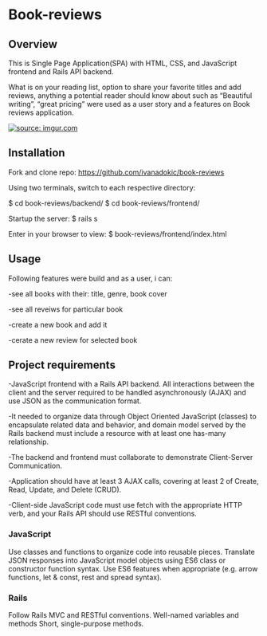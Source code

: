 # Book-reviews

## Overview
This is Single Page Application(SPA) with HTML, CSS, and JavaScript frontend and Rails API backend. 

What is on your reading list, option to share your favorite titles and add reviews, anything a potential reader should know about such as “Beautiful writing”, “great pricing” were used as a user story and a features on Book reviews application.


<a href="https://imgur.com/weFiLwg"><img src="https://i.imgur.com/weFiLwg.jpg" title="source: imgur.com" /></a>
## Installation

Fork and clone repo:
https://github.com/ivanadokic/book-reviews

Using two terminals, switch to each respective directory:

$ cd book-reviews/backend/
$ cd book-reviews/frontend/

Startup the server:
$ rails s

Enter in your browser to view:
$ book-reviews/frontend/index.html

## Usage

Following features were build and as a user, i can:

-see all books with their: title, genre, book cover 

-see all reveiws for particular book

-create a new book and add it

-cerate a new review for selected book

## Project requirements
-JavaScript frontend with a Rails API backend. All interactions between the client and the server required to be handled asynchronously (AJAX) and use JSON as the communication format.

-It needed to organize data through Object Oriented JavaScript (classes) to encapsulate related data and behavior, and domain model served by the Rails backend must include a resource with at least one has-many relationship.

-The backend and frontend must collaborate to demonstrate Client-Server Communication.

-Application should have at least 3 AJAX calls, covering at least 2 of Create, Read, Update, and Delete (CRUD).

-Client-side JavaScript code must use fetch with the appropriate HTTP verb, and your Rails API should use RESTful conventions.

### JavaScript
Use classes and functions to organize code into reusable pieces.
Translate JSON responses into JavaScript model objects using ES6 class or constructor function syntax.
Use ES6 features when appropriate (e.g. arrow functions, let & const, rest and spread syntax).

### Rails
Follow Rails MVC and RESTful conventions. 
Well-named variables and methods
Short, single-purpose methods.
